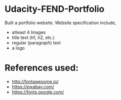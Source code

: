 # Udacity-FEND-Portfolio

Built a portfolio website. Website specification include,
- atleast 4 Images
- title text (h1, h2, etc.)
- regular (paragraph) text
- a logo

# References used:
- http://fontawesome.io/
- https://pixabay.com/
- https://fonts.google.com/
